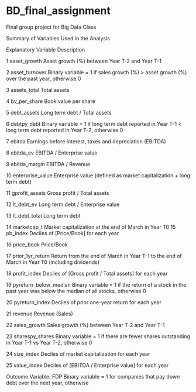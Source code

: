 # BD_final_assignment

Final group project for Big Data Class

Summary of Variables Used in the Analysis

Explanatory Variable        Description

1 asset_growth              Asset growth (%) between Year T-2 and Year T-1

2 asset_turnover            Binary variable = 1 if sales growth (%) > asset growth (%) over the past year, otherwise 0

3 assets_total              Total assets

4 bv_per_share              Book value per share

5 debt_assets               Long term debt / Total assets

6 debtpy_debt               Binary variable = 1 if long term debt reported in Year T-1 < long term debt reported in Year T-2, otherwise 0

7 ebitda                    Earnings before interest, taxes and depreciation (EBITDA)

8 ebitda_ev                 EBITDA / Enterprise value

9 ebitda_margin             EBITDA / Revenue

10 enterprise_value         Enterprise value (defined as market capitalization + long term debt)

11 gprofit_assets           Gross profit / Total assets

12 lt_debt_ev               Long term debt / Enterprise value

13 lt_debt_total            Long term debt

14 marketcap_t              Market capitalization at the end of March in Year T0 15 pb_index Deciles of [Price/Book] for each year

16 price_book               Price/Book

17 prior_1yr_return         Return from the end of March in Year T-1 to the end of March in Year T0 (including dividends)

18 profit_index             Deciles of [Gross profit / Total assets] for each year

19 pyreturn_below_median    Binary variable = 1 if the return of a stock in the past year was below the median of all stocks, otherwise 0

20 pyreturn_index           Deciles of prior one-year return for each year

21 revenue                  Revenue (Sales)

22 sales_growth             Sales growth (%) between Year T-2 and Year T-1

23 sharespy_shares          Binary variable = 1 if there are fewer shares outstanding in Year T-1 vs Year T-2, otherwise 0

24 size_index               Deciles of market capitalization for each year

25 value_index              Deciles of [EBITDA / Enterprise value] for each year


Outcome Variable:           FDP Binary variable = 1 for companies that pay down debt over the next year, otherwise 

